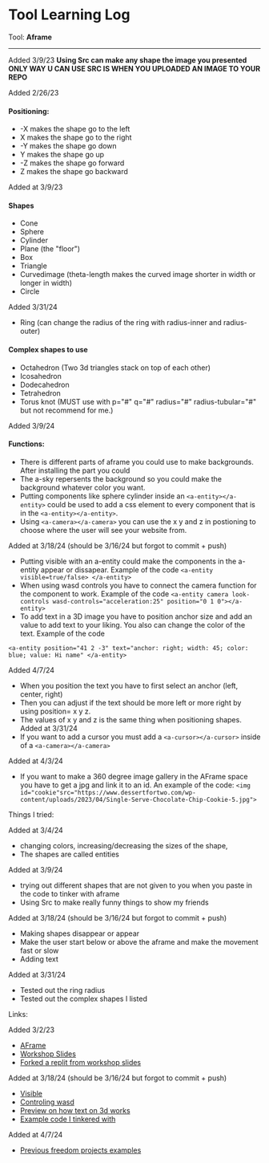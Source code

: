 # Tool Learning Log

Tool: **Aframe**

---
Added 3/9/23
**Using Src can make any shape the image you presented**   
**ONLY WAY U CAN USE SRC IS WHEN YOU UPLOADED AN IMAGE TO YOUR REPO**

Added 2/26/23
#### Positioning:
* -X makes the shape go to the left
* X makes the shape go to the right
* -Y makes the shape go down
* Y makes the shape go up
* -Z makes the shape go forward
* Z makes the shape go backward

Added at 3/9/23

#### Shapes 
* Cone
* Sphere
* Cylinder
* Plane (the "floor")
* Box
* Triangle
* Curvedimage (theta-length makes the curved image shorter in width or longer in width)
* Circle

Added 3/31/24
* Ring (can change the radius of the ring with radius-inner and radius-outer)
#### Complex shapes to use
* Octahedron (Two 3d triangles stack on top of each other)
* Icosahedron
* Dodecahedron
* Tetrahedron 
* Torus knot (MUST use with  p="#" q="#" radius="#" radius-tubular="#" but not recommend for me.)

Added 3/9/24

#### Functions:
* There is different parts of aframe you could use to make backgrounds. After installing the part you could
* The a-sky repersents the background so you could make the background whatever color you want.
* Putting components like sphere cylinder inside an `<a-entity></a-entity>` could be used to add a css element to every component that is in the `<a-entity></a-entity>`.
* Using `<a-camera></a-camera>` you can use the x y and z in postioning to choose where the user will see your website from.

Added at 3/18/24 (should be 3/16/24 but forgot to commit + push)

* Putting visible with an a-entity could make the components in the a-entity appear or dissapear. Example of the code `<a-entity visible=true/false> </a-entity>`
* When using wasd controls you have to connect the camera function for the component to work. Example of the code `<a-entity camera look-controls wasd-controls="acceleration:25" position="0 1 0"></a-entity>`
* To add text in a 3D image you have to position anchor size and add an value to add text to your liking. You also can change the color of the text. Example of the code
```
<a-entity position="41 2 -3" text="anchor: right; width: 45; color: blue; value: Hi name" </a-entity>
```

Added 4/7/24
* When you position the text you have to first select an anchor (left, center, right)
* Then you can adjust if the text should be more left or more right by using position= x y z.
* The values of x y and z is the same thing when positioning shapes.
Added at 3/31/24
* If you want to add a cursor you must add a `<a-cursor></a-cursor>` inside of a `<a-camera></a-camera>`
  
Added at 4/3/24
* If you want to make a 360 degree image gallery in the AFrame space you have to get a jpg and link it to an id. An example of the code:
`<img id="cookie"src="https://www.dessertfortwo.com/wp-content/uploads/2023/04/Single-Serve-Chocolate-Chip-Cookie-5.jpg">`

Things I tried:

Added at 3/4/24
* changing colors, increasing/decreasing the sizes of the shape,
* The shapes are called entities

Added at 3/9/24   
* trying out different shapes that are not given to you when you paste in the code to tinker with aframe
* Using Src to make really funny things to show my friends

Added at 3/18/24 (should be 3/16/24 but forgot to commit + push)
* Making shapes disappear or appear
* Make the user start below or above the aframe and make the movement fast or slow
* Adding text  

Added at 3/31/24  
* Tested out the ring radius 
* Tested out the complex shapes I listed

Links:

Added 3/2/23
* [AFrame](https://aframe.io/docs/1.5.0/introduction/html-and-primitives.html)
* [Workshop Slides](https://docs.google.com/presentation/d/1nsptrTVH5fI2NpvmmE3PffaUNODlpyxpB-LgH4Eko5A/edit#slide=id.g84acedc9de_0_70) 
* [Forked a replit from workshop slides](https://replit.com/@keithh32/EscapingRealityS1WinterWonderlandv1-Tinkering)

Added at 3/18/24 (should be 3/16/24 but forgot to commit + push) 
* [Visible](https://aframe.io/docs/1.5.0/components/visible.html)
* [Controling wasd](https://aframe.io/docs/1.5.0/components/wasd-controls.html)
* [Preview on how text on 3d works](https://aframe.io/aframe/examples/test/text/index.html)
* [Example code I tinkered with](https://github.com/aframevr/aframe/blob/master/examples/test/text/index.html)

Added at 4/7/24
* [Previous freedom projects examples](https://andyc6074.github.io/sep10-freedom-project/aframe/lifespan.html)
<!--
* Links you used today (websites, videos, etc)
* Things you tried, progress you made, etc
* Challenges, a-ha moments, etc
* Questions you still have
* What you're going to try next
-->
